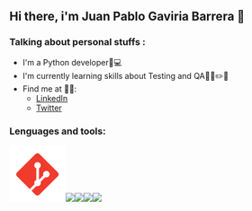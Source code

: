 ## Hi there, i'm Juan Pablo Gaviria Barrera 👋

### Talking about personal stuffs :
<ul>
  <li>I'm a Python developer🐍💻</li>
  <li>I'm currently learning skills about Testing and QA📢🔎✏️📃</li>
  <li>Find me at 🧑‍💻:
    <ul>
      <li><a href="https://www.linkedin.com/in/juan-pablo-gaviria-barrera-b668a6205/">LinkedIn</a></li>
      <li><a href="https://twitter.com/JuanPaGaviria">Twitter</a></li>
    </ul>
  </li>
</ul>

### Lenguages and tools:
<img src="https://raw.githubusercontent.com/cloudxyz/cloudxyz/master/skills/git.png" width="100"><img src="https://upload.wikimedia.org/wikipedia/commons/thumb/c/c3/Python-logo-notext.svg/1200px-Python-logo-notext.svg.png" width="100"><img src="https://1000marcas.net/wp-content/uploads/2021/06/Django-Logo.png" width="100"><img src="https://cdn.icon-icons.com/icons2/2699/PNG/512/atlassian_jira_logo_icon_170511.png" width="100"><img src="https://openthread.io/platforms/images/ot-zephyr-logo.png"  width="100">
